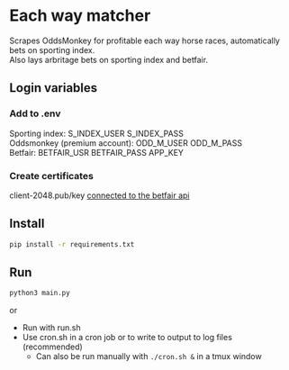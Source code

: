 # Each way matcher

Scrapes OddsMonkey for profitable each way horse races, automatically bets on
sporting index.  
Also lays arbritage bets on sporting index and betfair.

## Login variables

### Add to .env

Sporting index: S_INDEX_USER S_INDEX_PASS  
Oddsmonkey (premium account): ODD_M_USER ODD_M_PASS  
Betfair: BETFAIR_USR BETFAIR_PASS APP_KEY

### Create certificates
client-2048.pub/key [connected to the betfair api](https://docs.developer.betfair.com/display/1smk3cen4v3lu3yomq5qye0ni/Non-Interactive+%28bot%29+login#Non-Interactive(bot)login-LinkingtheCertificatetoYourBetfairAccount)

## Install

```bash
pip install -r requirements.txt
```

## Run

```bash
python3 main.py
```

or
- Run with run.sh
- Use cron.sh in a cron job or to write to output to log files (recommended)
  + Can also be run manually with ```./cron.sh &``` in a tmux window
